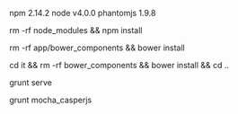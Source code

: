 npm 2.14.2
node v4.0.0
phantomjs 1.9.8

rm -rf node_modules && npm install

rm -rf app/bower_components && bower install

cd it && rm -rf bower_components && bower install && cd ..

grunt serve

grunt mocha_casperjs
